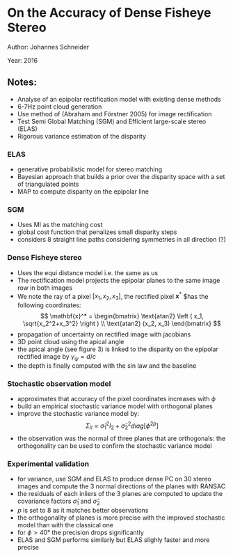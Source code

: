 # On the Accuracy of Dense Fisheye Stereo

Author: Johannes Schneider

Year: 2016

Notes:
---
* Analyse of an epipolar rectification model with existing dense methods
* 6-7Hz point cloud generation
* Use method of (Abraham and Förstner 2005) for image rectification
* Test Semi Global Matching (SGM) and Efficient large-scale stereo (ELAS)
* Rigorous variance estimation of the disparity

### ELAS
* generative probabilistic model for stereo matching 
* Bayesian approach that builds a prior over the disparity space with a set of triangulated points
* MAP to compute disparity on the epipolar line

### SGM
* Uses MI as the matching cost
* global cost function that penalizes small disparity steps
* considers 8 straight line paths considering symmetries in all direction (?)

### Dense Fisheye stereo
* Uses the equi distance model i.e. the same as us
* The rectification model projects the epipolar planes to the same image row in both images
* We note the ray of a pixel $[x_1, x_2, x_3]$, the rectified pixel $\mathbf{x}^*$ $has the following coordinates:
$$
\mathbf{x}^* = \begin{bmatrix} \text{atan2} \left ( x_1, \sqrt{x_2^2+x_3^2} \right ) \\
\text{atan2} (x_2, x_3)
\end{bmatrix}
$$
* propagation of uncertainty on rectified image with jacobians
* 3D point cloud using the apical angle
* the apical angle (see figure 3) is linked to the disparity on the epipolar rectified image by $\gamma_{\psi} = d / c$
* the depth is finally computed with the sin law and the baseline

### Stochastic observation model   

* approximates that accuracy of the pixel coordinates increases with $\phi$
* build an empirical stochastic variance model with orthogonal planes
* improve the stochastic variance model by:
$$
\Sigma_{ll} = \hat{\sigma}_1^2 I_2 + \hat{\sigma}_2^2 diag[\phi^{2p}]
$$
* the observation was the normal of three planes that are orthogonals: the orthogonality can be used to confirm the stochastic variance model

### Experimental validation

* for variance, use SGM and ELAS to produce dense PC on 30 stereo images and compute the 3 normal directions of the planes with RANSAC
* the residuals of each inliers of the 3 planes are computed to update the covariance factors $\hat{\sigma}_1$ and $\hat{\sigma}_2$
* $p$ is set to 8 as it matches better observations
* the orthogonality of planes is more precise with the improved stochastic model than with the classical one
* for $\phi > 40°$ the precision drops significantly
* ELAS and SGM performs similarly but ELAS slighly faster and more precise